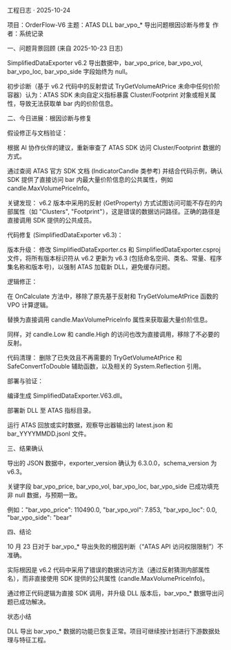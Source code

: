 工程日志 · 2025-10-24

项目：OrderFlow-V6
主题：ATAS DLL bar_vpo_* 导出问题根因诊断与修复
作者：系统记录

一、问题背景回顾 (来自 2025-10-23 日志)

SimplifiedDataExporter v6.2 导出数据中，bar_vpo_price, bar_vpo_vol, bar_vpo_loc, bar_vpo_side 字段始终为 null。

初步诊断（基于 v6.2 代码中的反射尝试 TryGetVolumeAtPrice 未命中任何价阶容器）认为：ATAS SDK 未向自定义指标暴露 Cluster/Footprint 对象或相关属性，导致无法获取单 bar 内的价阶信息。

二、今日进展：根因诊断与修复

假设修正与文档验证：

根据 AI 协作伙伴的建议，重新审查了 ATAS SDK 访问 Cluster/Footprint 数据的方式。

通过查阅 ATAS 官方 SDK 文档 (IndicatorCandle 类参考) 并结合代码示例，确认 SDK 提供了直接访问 bar 内最大量价阶信息的公共属性，例如 candle.MaxVolumePriceInfo。

关键发现： v6.2 版本中采用的反射 (GetProperty) 方式试图访问可能不存在的内部属性（如 "Clusters", "Footprint"），这是错误的数据访问路径。正确的路径是直接调用 SDK 提供的公共成员。

代码修复 (SimplifiedDataExporter v6.3)：

版本升级： 修改 SimplifiedDataExporter.cs 和 SimplifiedDataExporter.csproj 文件，将所有版本标识符从 v6.2 更新为 v6.3 (包括命名空间、类名、常量、程序集名称和版本号)，以强制 ATAS 加载新 DLL，避免缓存问题。

逻辑修正：

在 OnCalculate 方法中，移除了原先基于反射和 TryGetVolumeAtPrice 函数的 VPO 计算逻辑。

替换为直接调用 candle.MaxVolumePriceInfo 属性来获取最大量价阶信息。

同样，对 candle.Low 和 candle.High 的访问也改为直接调用，移除了不必要的反射。

代码清理： 删除了已失效且不再需要的 TryGetVolumeAtPrice 和 SafeConvertToDouble 辅助函数，以及相关的 System.Reflection 引用。

部署与验证：

编译生成 SimplifiedDataExporter.V63.dll。

部署新 DLL 至 ATAS 指标目录。

运行 ATAS 回放或实时数据，观察导出器输出的 latest.json 和 bar_YYYYMMDD.jsonl 文件。

三、结果确认

导出的 JSON 数据中，exporter_version 确认为 6.3.0.0，schema_version 为 v6.3。

关键字段 bar_vpo_price, bar_vpo_vol, bar_vpo_loc, bar_vpo_side 已成功填充非 null 数据，与预期一致。

例如："bar_vpo_price": 110490.0, "bar_vpo_vol": 7.853, "bar_vpo_loc": 0.0, "bar_vpo_side": "bear"

四、结论

10 月 23 日对于 bar_vpo_* 导出失败的根因判断（“ATAS API 访问权限限制”）不准确。

实际根因是 v6.2 代码中采用了错误的数据访问方法（通过反射猜测内部属性名），而非直接使用 SDK 提供的公共属性 (candle.MaxVolumePriceInfo)。

通过修正代码逻辑为直接 SDK 调用，并升级 DLL 版本后，bar_vpo_* 数据导出问题已成功解决。

状态小结

DLL 导出 bar_vpo_* 数据的功能已恢复正常。项目可继续按计划进行下游数据处理与特征工程。
